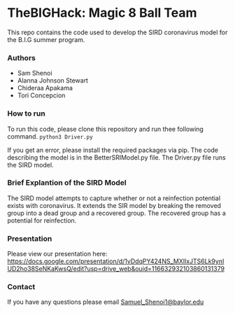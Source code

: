 # TheBIGHack: Magic 8 Ball Team
This repo contains the code used to develop the SIRD coronavirus model for the B.I.G summer program. 


### Authors
* Sam Shenoi 
* Alanna Johnson Stewart 
* Chideraa Apakama
* Tori Concepcion 

### How to run
To run this code, please clone this repository and run thee following command. 
`python3 Driver.py` 

If you get an error, please install the required packages via pip. 
The code describing the model is in the BetterSRIModel.py file. The 
Driver.py file runs the SIRD model. 

### Brief Explantion of the SIRD Model
The SIRD model attempts to capture whether or not a reinfection potential exists 
with coronavirus. It extends the SIR model by breaking the removed group into a dead group 
and a recovered group. The recovered group has a potential for reinfection. 

### Presentation
Please view our presentation here: https://docs.google.com/presentation/d/1vDdqPY424NS_MXIlxJTS6Lk9ynIUD2ho38SeNKaKwsQ/edit?usp=drive_web&ouid=116632932103860131379

### Contact 
If you have any questions please email Samuel_Shenoi1@baylor.edu
